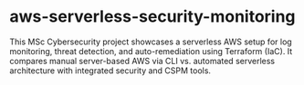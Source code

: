 # aws-serverless-security-monitoring
This MSc Cybersecurity project showcases a serverless AWS setup for log monitoring, threat detection, and auto-remediation using Terraform (IaC). It compares manual server-based AWS via CLI vs. automated serverless architecture with integrated security and CSPM tools.
